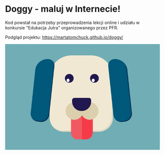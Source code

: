 # Doggy - maluj w Internecie!

Kod powstał na potrzeby przeprowadzenia lekcji online i udziału w konkursie "Edukacja Jutra" organizowanego przez PFR.

Podgląd projektu: https://martatomchuck.github.io/doggy/

![doggy](DOGGY.png)
